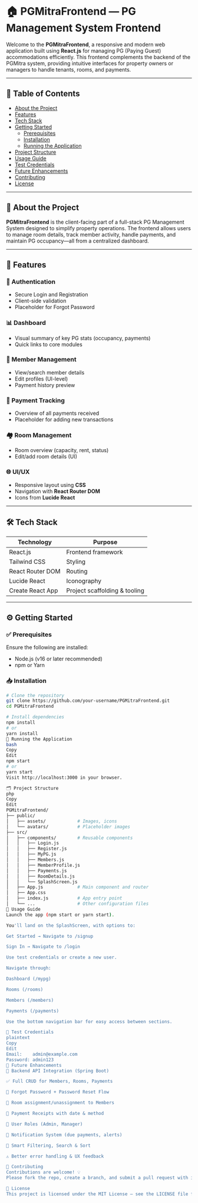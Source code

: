# 🏠 PGMitraFrontend — PG Management System Frontend

Welcome to the **PGMitraFrontend**, a responsive and modern web application built using **React.js** for managing PG (Paying Guest) accommodations efficiently. This frontend complements the backend of the PGMitra system, providing intuitive interfaces for property owners or managers to handle tenants, rooms, and payments.

---

## 📑 Table of Contents

- [About the Project](#about-the-project)
- [Features](#features)
- [Tech Stack](#tech-stack)
- [Getting Started](#getting-started)
  - [Prerequisites](#prerequisites)
  - [Installation](#installation)
  - [Running the Application](#running-the-application)
- [Project Structure](#project-structure)
- [Usage Guide](#usage-guide)
- [Test Credentials](#test-credentials)
- [Future Enhancements](#future-enhancements)
- [Contributing](#contributing)
- [License](#license)

---

## 📌 About the Project

**PGMitraFrontend** is the client-facing part of a full-stack PG Management System designed to simplify property operations. The frontend allows users to manage room details, track member activity, handle payments, and maintain PG occupancy—all from a centralized dashboard.

---

## 🚀 Features

### 🔐 Authentication
- Secure Login and Registration
- Client-side validation
- Placeholder for Forgot Password

### 📊 Dashboard
- Visual summary of key PG stats (occupancy, payments)
- Quick links to core modules

### 👥 Member Management
- View/search member details
- Edit profiles (UI-level)
- Payment history preview

### 💸 Payment Tracking
- Overview of all payments received
- Placeholder for adding new transactions

### 🏘️ Room Management
- Room overview (capacity, rent, status)
- Edit/add room details (UI)

### 🌐 UI/UX
- Responsive layout using **CSS**
- Navigation with **React Router DOM**
- Icons from **Lucide React**

---

## 🛠 Tech Stack

| Technology        | Purpose                              |
|------------------|--------------------------------------|
| React.js          | Frontend framework                   |
| Tailwind CSS      | Styling                              |
| React Router DOM  | Routing                              |
| Lucide React      | Iconography                          |
| Create React App  | Project scaffolding & tooling        |

---

## ⚙️ Getting Started

### ✅ Prerequisites

Ensure the following are installed:

- Node.js (v16 or later recommended)
- npm or Yarn

### 📥 Installation

```bash
# Clone the repository
git clone https://github.com/your-username/PGMitraFrontend.git
cd PGMitraFrontend

# Install dependencies
npm install
# or
yarn install
🧪 Running the Application
bash
Copy
Edit
npm start
# or
yarn start
Visit http://localhost:3000 in your browser.

🗂️ Project Structure
php
Copy
Edit
PGMitraFrontend/
├── public/
│   ├── assets/            # Images, icons
│   └── avatars/           # Placeholder images
├── src/
│   ├── components/        # Reusable components
│   │   ├── Login.js
│   │   ├── Register.js
│   │   ├── MyPG.js
│   │   ├── Members.js
│   │   ├── MemberProfile.js
│   │   ├── Payments.js
│   │   ├── RoomDetails.js
│   │   └── SplashScreen.js
│   ├── App.js             # Main component and router
│   ├── App.css
│   ├── index.js           # App entry point
│   └── ...                # Other configuration files
📖 Usage Guide
Launch the app (npm start or yarn start).

You'll land on the SplashScreen, with options to:

Get Started → Navigate to /signup

Sign In → Navigate to /login

Use test credentials or create a new user.

Navigate through:

Dashboard (/mypg)

Rooms (/rooms)

Members (/members)

Payments (/payments)

Use the bottom navigation bar for easy access between sections.

🧪 Test Credentials
plaintext
Copy
Edit
Email:    admin@example.com
Password: admin123
🔮 Future Enhancements
🔗 Backend API Integration (Spring Boot)

✅ Full CRUD for Members, Rooms, Payments

🔐 Forgot Password + Password Reset Flow

🧍 Room assignment/unassignment to Members

🧾 Payment Receipts with date & method

👥 User Roles (Admin, Manager)

🔔 Notification System (due payments, alerts)

🧠 Smart Filtering, Search & Sort

⚠️ Better error handling & UX feedback

🤝 Contributing
Contributions are welcome! 💡
Please fork the repo, create a branch, and submit a pull request with improvements or new features.

📄 License
This project is licensed under the MIT License — see the LICENSE file for details.


